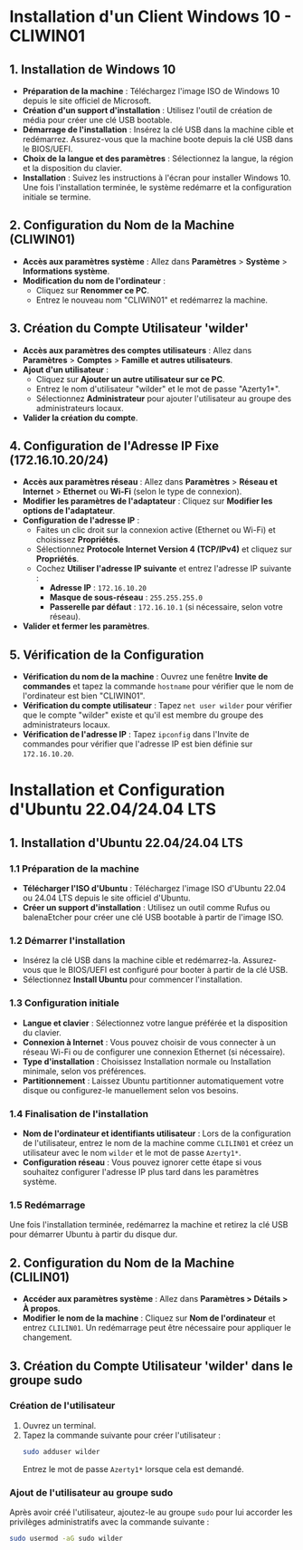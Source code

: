 
# Installation d'un Client Windows 10 - CLIWIN01

## 1. Installation de Windows 10

- **Préparation de la machine** : Téléchargez l'image ISO de Windows 10 depuis le site officiel de Microsoft.
- **Création d'un support d'installation** : Utilisez l'outil de création de média pour créer une clé USB bootable.
- **Démarrage de l'installation** : Insérez la clé USB dans la machine cible et redémarrez. Assurez-vous que la machine boote depuis la clé USB dans le BIOS/UEFI.
- **Choix de la langue et des paramètres** : Sélectionnez la langue, la région et la disposition du clavier.
- **Installation** : Suivez les instructions à l'écran pour installer Windows 10. Une fois l'installation terminée, le système redémarre et la configuration initiale se termine.

## 2. Configuration du Nom de la Machine (CLIWIN01)

- **Accès aux paramètres système** : Allez dans **Paramètres** > **Système** > **Informations système**.
- **Modification du nom de l'ordinateur** :
  - Cliquez sur **Renommer ce PC**.
  - Entrez le nouveau nom "CLIWIN01" et redémarrez la machine.

## 3. Création du Compte Utilisateur 'wilder'

- **Accès aux paramètres des comptes utilisateurs** : Allez dans **Paramètres** > **Comptes** > **Famille et autres utilisateurs**.
- **Ajout d'un utilisateur** :
  - Cliquez sur **Ajouter un autre utilisateur sur ce PC**.
  - Entrez le nom d'utilisateur "wilder" et le mot de passe "Azerty1*".
  - Sélectionnez **Administrateur** pour ajouter l'utilisateur au groupe des administrateurs locaux.
- **Valider la création du compte**.

## 4. Configuration de l'Adresse IP Fixe (172.16.10.20/24)

- **Accès aux paramètres réseau** : Allez dans **Paramètres** > **Réseau et Internet** > **Ethernet** ou **Wi-Fi** (selon le type de connexion).
- **Modifier les paramètres de l'adaptateur** : Cliquez sur **Modifier les options de l'adaptateur**.
- **Configuration de l'adresse IP** :
  - Faites un clic droit sur la connexion active (Ethernet ou Wi-Fi) et choisissez **Propriétés**.
  - Sélectionnez **Protocole Internet Version 4 (TCP/IPv4)** et cliquez sur **Propriétés**.
  - Cochez **Utiliser l'adresse IP suivante** et entrez l'adresse IP suivante :
    - **Adresse IP** : `172.16.10.20`
    - **Masque de sous-réseau** : `255.255.255.0`
    - **Passerelle par défaut** : `172.16.10.1` (si nécessaire, selon votre réseau).
- **Valider et fermer les paramètres**.

## 5. Vérification de la Configuration

- **Vérification du nom de la machine** : Ouvrez une fenêtre **Invite de commandes** et tapez la commande `hostname` pour vérifier que le nom de l'ordinateur est bien "CLIWIN01".
- **Vérification du compte utilisateur** : Tapez `net user wilder` pour vérifier que le compte "wilder" existe et qu'il est membre du groupe des administrateurs locaux.
- **Vérification de l'adresse IP** : Tapez `ipconfig` dans l'Invite de commandes pour vérifier que l'adresse IP est bien définie sur `172.16.10.20`.





# Installation et Configuration d'Ubuntu 22.04/24.04 LTS

## 1. Installation d'Ubuntu 22.04/24.04 LTS

### 1.1 Préparation de la machine
- **Télécharger l'ISO d'Ubuntu** : Téléchargez l'image ISO d'Ubuntu 22.04 ou 24.04 LTS depuis le site officiel d'Ubuntu.
- **Créer un support d'installation** : Utilisez un outil comme Rufus ou balenaEtcher pour créer une clé USB bootable à partir de l'image ISO.

### 1.2 Démarrer l'installation
- Insérez la clé USB dans la machine cible et redémarrez-la. Assurez-vous que le BIOS/UEFI est configuré pour booter à partir de la clé USB.
- Sélectionnez **Install Ubuntu** pour commencer l'installation.

### 1.3 Configuration initiale
- **Langue et clavier** : Sélectionnez votre langue préférée et la disposition du clavier.
- **Connexion à Internet** : Vous pouvez choisir de vous connecter à un réseau Wi-Fi ou de configurer une connexion Ethernet (si nécessaire).
- **Type d'installation** : Choisissez Installation normale ou Installation minimale, selon vos préférences.
- **Partitionnement** : Laissez Ubuntu partitionner automatiquement votre disque ou configurez-le manuellement selon vos besoins.

### 1.4 Finalisation de l'installation
- **Nom de l'ordinateur et identifiants utilisateur** : Lors de la configuration de l'utilisateur, entrez le nom de la machine comme `CLILIN01` et créez un utilisateur avec le nom `wilder` et le mot de passe `Azerty1*`.
- **Configuration réseau** : Vous pouvez ignorer cette étape si vous souhaitez configurer l'adresse IP plus tard dans les paramètres système.

### 1.5 Redémarrage
Une fois l'installation terminée, redémarrez la machine et retirez la clé USB pour démarrer Ubuntu à partir du disque dur.

## 2. Configuration du Nom de la Machine (CLILIN01)
- **Accéder aux paramètres système** : Allez dans **Paramètres > Détails > À propos**.
- **Modifier le nom de la machine** : Cliquez sur **Nom de l'ordinateur** et entrez `CLILIN01`. Un redémarrage peut être nécessaire pour appliquer le changement.

## 3. Création du Compte Utilisateur 'wilder' dans le groupe sudo

### Création de l'utilisateur
1. Ouvrez un terminal.
2. Tapez la commande suivante pour créer l'utilisateur :
    ```bash
    sudo adduser wilder
    ```
    Entrez le mot de passe `Azerty1*` lorsque cela est demandé.

### Ajout de l'utilisateur au groupe sudo
Après avoir créé l'utilisateur, ajoutez-le au groupe `sudo` pour lui accorder les privilèges administratifs avec la commande suivante :
```bash
sudo usermod -aG sudo wilder

